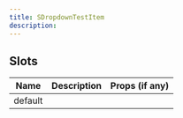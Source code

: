 ```yaml
---
title: SDropdownTestItem
description: 
---
```





## Slots
| Name | Description | Props (if any) |
| ---- | ----------- | -------------- |
| default |  |  |
    



